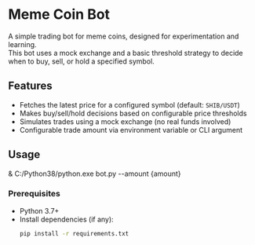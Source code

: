 # Meme Coin Bot

A simple trading bot for meme coins, designed for experimentation and learning.  
This bot uses a mock exchange and a basic threshold strategy to decide when to buy, sell, or hold a specified symbol.

## Features

- Fetches the latest price for a configured symbol (default: `SHIB/USDT`)
- Makes buy/sell/hold decisions based on configurable price thresholds
- Simulates trades using a mock exchange (no real funds involved)
- Configurable trade amount via environment variable or CLI argument

## Usage

& C:/Python38/python.exe bot.py --amount {amount}

### Prerequisites

- Python 3.7+
- Install dependencies (if any):  
  ```sh
  pip install -r requirements.txt

